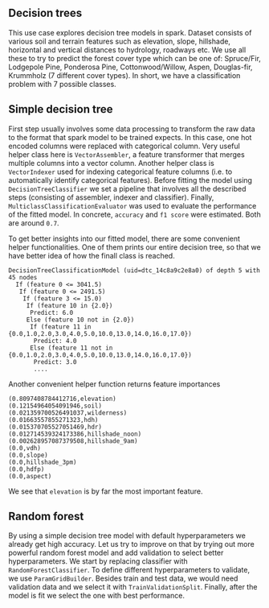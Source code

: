 ## Decision trees

This use case explores decision tree models in spark. Dataset consists of various soil and terrain features such as elevation, slope, hillshade, horizontal and vertical distances to hydrology, roadways etc. We use all these to try to predict the forest cover type which can be one of: Spruce/Fir, Lodgepole Pine, Ponderosa Pine, Cottonwood/Willow, Aspen, Douglas-fir, Krummholz (7 different cover types). In short, we have a classification problem with 7 possible classes. 

## Simple decision tree

First step usually involves some data processing to transform the raw data to the format that spark model to be trained expects. In this case, one hot encoded columns were replaced with categorical column. Very useful helper class here is `VectorAssembler`, a feature transformer that merges multiple columns into a vector column. Another helper class is `VectorIndexer` used for indexing categorical feature columns (i.e. to automatically identify categorical features). Before fitting the model using `DecisionTreeClassifier` we set a pipeline that involves all the described steps (consisting of assembler, indexer and classifier). Finally, `MulticlassClassificationEvaluator` was used to evaluate the performance of the fitted model. In concrete, `accuracy` and `f1 score` were estimated. Both are around `0.7`. 

To get better insights into our fitted model, there are some convenient helper functionalities. One of them prints our entire decision tree, so that we have better idea of how the finall class is reached. 
```
DecisionTreeClassificationModel (uid=dtc_14c8a9c2e8a0) of depth 5 with 45 nodes
  If (feature 0 <= 3041.5)
   If (feature 0 <= 2491.5)
    If (feature 3 <= 15.0)
     If (feature 10 in {2.0})
      Predict: 6.0
     Else (feature 10 not in {2.0})
      If (feature 11 in {0.0,1.0,2.0,3.0,4.0,5.0,10.0,13.0,14.0,16.0,17.0})
       Predict: 4.0
      Else (feature 11 not in {0.0,1.0,2.0,3.0,4.0,5.0,10.0,13.0,14.0,16.0,17.0})
       Predict: 3.0
       ....
```
Another convenient helper function returns feature importances
```
(0.8097408784412716,elevation)
(0.12154964054091946,soil)
(0.021359700526491037,wilderness)
(0.01663557855271323,hdh)
(0.015370705527051469,hdr)
(0.012714539324173386,hillshade_noon)
(0.002628957087379508,hillshade_9am)
(0.0,vdh)
(0.0,slope)
(0.0,hillshade_3pm)
(0.0,hdfp)
(0.0,aspect)
```
We see that `elevation` is by far the most important feature. 

## Random forest

By using a simple decision tree model with default hyperparameters we already get high accuracy. Let us try to improve on that by trying out more powerful random forest model and add validation to select better hyperparameters. We start by replacing classifier with `RandomForestClassifier`. To define different hyperparameters to validate, we use `ParamGridBuilder`. Besides train and test data, we would need validation data and we select it with `TrainValidationSplit`. Finally, after the model is fit we select the one with best performance. 

